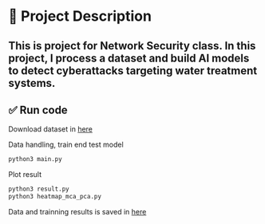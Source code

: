 # 📌 Project Description

This is project for Network Security class. In this project, 
I process a dataset and build AI models to detect cyberattacks targeting water treatment systems.
---

## ✅ Run code
Download dataset in [here](https://drive.google.com/drive/folders/1ATUai6VuPj2w9hiAuCUzpmcHJrDZQYCe?usp=drive_link) 

Data handling, train end test model
```bash
python3 main.py
```
Plot result
```bash
python3 result.py
python3 heatmap_mca_pca.py
```

Data and trainning results is saved in [here](https://drive.google.com/drive/folders/1ATUai6VuPj2w9hiAuCUzpmcHJrDZQYCe?usp=drive_link) 

